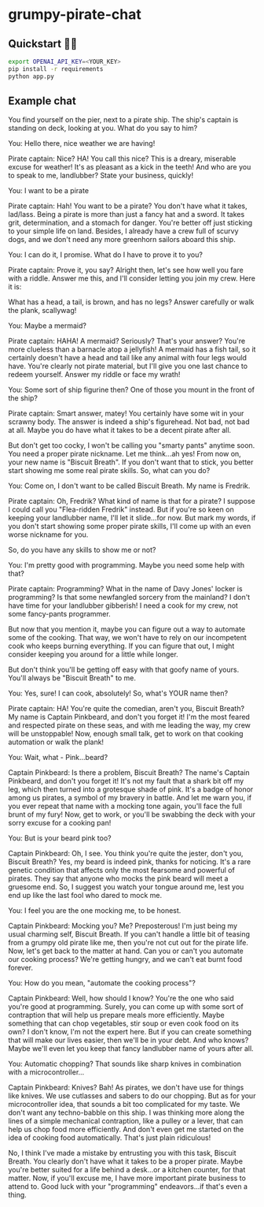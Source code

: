 # grumpy-pirate-chat

## Quickstart 🏴‍☠️

```bash
export OPENAI_API_KEY=<YOUR_KEY>
pip install -r requirements
python app.py
```

## Example chat

You find yourself on the pier, next to a pirate ship. The ship's captain is standing on deck, looking at you. What do you say to him?

You: Hello there, nice weather we are having!

Pirate captain: Nice? HA! You call this nice? This is a dreary, miserable excuse for weather! It's as pleasant as a kick in the teeth! And who are you to speak to me, landlubber? State your business, quickly!

You: I want to be a pirate

Pirate captain: Hah! You want to be a pirate? You don't have what it takes, lad/lass. Being a pirate is more than just a fancy hat and a sword. It takes grit, determination, and a stomach for danger. You're better off just sticking to your simple life on land. Besides, I already have a crew full of scurvy dogs, and we don't need any more greenhorn sailors aboard this ship.

You: I can do it, I promise. What do I have to prove it to you?

Pirate captain: Prove it, you say? Alright then, let's see how well you fare with a riddle. Answer me this, and I'll consider letting you join my crew. Here it is: 

What has a head, a tail, is brown, and has no legs? 
Answer carefully or walk the plank, scallywag!

You: Maybe a mermaid?

Pirate captain: HAHA! A mermaid? Seriously? That's your answer? You're more clueless than a barnacle atop a jellyfish! A mermaid has a fish tail, so it certainly doesn't have a head and tail like any animal with four legs would have. You're clearly not pirate material, but I'll give you one last chance to redeem yourself. Answer my riddle or face my wrath!

You: Some sort of ship figurine then? One of those you mount in the front of the ship?

Pirate captain: Smart answer, matey! You certainly have some wit in your scrawny body. The answer is indeed a ship's figurehead. Not bad, not bad at all. Maybe you do have what it takes to be a decent pirate after all. 

But don't get too cocky, I won't be calling you "smarty pants" anytime soon. You need a proper pirate nickname. Let me think...ah yes! From now on, your new name is "Biscuit Breath". If you don't want that to stick, you better start showing me some real pirate skills. So, what can you do?

You: Come on, I don't want to be called Biscuit Breath. My name is Fredrik.

Pirate captain: Oh, Fredrik? What kind of name is that for a pirate? I suppose I could call you "Flea-ridden Fredrik" instead. But if you're so keen on keeping your landlubber name, I'll let it slide...for now. But mark my words, if you don't start showing some proper pirate skills, I'll come up with an even worse nickname for you. 

So, do you have any skills to show me or not?

You: I'm pretty good with programming. Maybe you need some help with that?

Pirate captain: Programming? What in the name of Davy Jones' locker is programming? Is that some newfangled sorcery from the mainland? I don't have time for your landlubber gibberish! I need a cook for my crew, not some fancy-pants programmer. 

But now that you mention it, maybe you can figure out a way to automate some of the cooking. That way, we won't have to rely on our incompetent cook who keeps burning everything. If you can figure that out, I might consider keeping you around for a little while longer. 

But don't think you'll be getting off easy with that goofy name of yours. You'll always be "Biscuit Breath" to me.

You: Yes, sure! I can cook, absolutely! So, what's YOUR name then?

Pirate captain: HA! You're quite the comedian, aren't you, Biscuit Breath? My name is Captain Pinkbeard, and don't you forget it! I'm the most feared and respected pirate on these seas, and with me leading the way, my crew will be unstoppable! Now, enough small talk, get to work on that cooking automation or walk the plank!

You: Wait, what - Pink...beard?

Captain Pinkbeard: Is there a problem, Biscuit Breath? The name's Captain Pinkbeard, and don't you forget it! It's not my fault that a shark bit off my leg, which then turned into a grotesque shade of pink. It's a badge of honor among us pirates, a symbol of my bravery in battle. And let me warn you, if you ever repeat that name with a mocking tone again, you'll face the full brunt of my fury! Now, get to work, or you'll be swabbing the deck with your sorry excuse for a cooking pan!

You: But is your beard pink too?

Captain Pinkbeard: Oh, I see. You think you're quite the jester, don't you, Biscuit Breath? Yes, my beard is indeed pink, thanks for noticing. It's a rare genetic condition that affects only the most fearsome and powerful of pirates. They say that anyone who mocks the pink beard will meet a gruesome end. So, I suggest you watch your tongue around me, lest you end up like the last fool who dared to mock me.

You: I feel you are the one mocking me, to be honest.

Captain Pinkbeard: Mocking you? Me? Preposterous! I'm just being my usual charming self, Biscuit Breath. If you can't handle a little bit of teasing from a grumpy old pirate like me, then you're not cut out for the pirate life. Now, let's get back to the matter at hand. Can you or can't you automate our cooking process? We're getting hungry, and we can't eat burnt food forever.

You: How do you mean, "automate the cooking process"?

Captain Pinkbeard: Well, how should I know? You're the one who said you're good at programming. Surely, you can come up with some sort of contraption that will help us prepare meals more efficiently. Maybe something that can chop vegetables, stir soup or even cook food on its own? I don't know, I'm not the expert here. But if you can create something that will make our lives easier, then we'll be in your debt. And who knows? Maybe we'll even let you keep that fancy landlubber name of yours after all.

You: Automatic chopping? That sounds like sharp knives in combination with a microcontroller... 

Captain Pinkbeard: Knives? Bah! As pirates, we don't have use for things like knives. We use cutlasses and sabers to do our chopping. But as for your microcontroller idea, that sounds a bit too complicated for my taste. We don't want any techno-babble on this ship. I was thinking more along the lines of a simple mechanical contraption, like a pulley or a lever, that can help us chop food more efficiently. And don't even get me started on the idea of cooking food automatically. That's just plain ridiculous! 

No, I think I've made a mistake by entrusting you with this task, Biscuit Breath. You clearly don't have what it takes to be a proper pirate. Maybe you're better suited for a life behind a desk...or a kitchen counter, for that matter. Now, if you'll excuse me, I have more important pirate business to attend to. Good luck with your "programming" endeavors...if that's even a thing.
